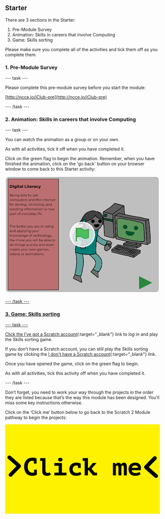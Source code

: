 ## Starter

There are 3 sections in the Starter:
1. Pre-Module Survey
2. Animation: Skills in careers that involve Computing
3. Game: Skills sorting

Please make sure you complete all of the activities and tick them off as you complete them.

### 1. Pre-Module Survey

--- task ---

Please complete this pre-module survey before you start the module:

[http://ncce.io/iClub-pre](http://ncce.io/iClub-pre)

--- /task ---

### 2. Animation: Skills in careers that involve Computing

--- task ---

You can watch the animation as a group or on your own.

As with all activities, tick it off when you have completed it.

Click on the green flag to begin the animation. Remember, when you have finished the animation, click on the 'go back' button on your browser window to come back to this Starter activity:

<a href="https://scratch.mit.edu/projects/325793079">
<img src="images/animation.png">

--- /task ---

### 3. Game: Skills sorting

--- task ---

Click the [I’ve got a Scratch account](https://scratch.mit.edu/projects/326271674){:target="_blank"} link to _log in_ and play the Skills sorting game. 

If you don’t have a Scratch account, you can still play the Skills sorting game by clicking the [I don't have a Scratch account](https://scratch.mit.edu/projects/326271944){:target="_blank"} link.

Once you have opened the game, click on the green flag to begin.

As with all activities, tick this activity off when you have completed it.

--- /task ---

Don’t forget, you need to work your way through the projects in the order they are listed because that’s the way this module has been designed. You’ll miss some key instructions otherwise. 

Click on the ‘Click me’ button below to go back to the Scratch 2 Module pathway to begin the projects:

<a href="https://codeclub.org/en/scratch2">
<img src="images/Clickme.png">


